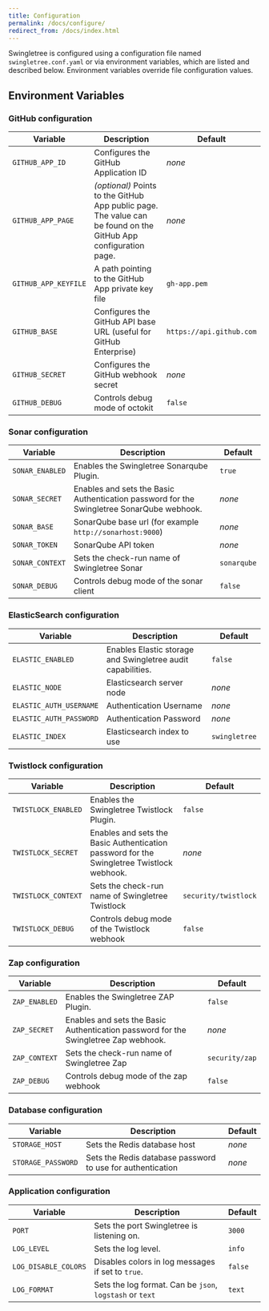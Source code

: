 ```yaml
---
title: Configuration
permalink: /docs/configure/
redirect_from: /docs/index.html
---
```


Swingletree is configured using a configuration file named `swingletree.conf.yaml` or via environment variables, which are listed and described below.
Environment variables override file configuration values.

## Environment Variables

### GitHub configuration

| Variable              | Description                                                       | Default |
| --------------------- | ----------------------------------------------------------------- | ------- |
| `GITHUB_APP_ID`       | Configures the GitHub Application ID                              | *none*  |
| `GITHUB_APP_PAGE`     | *(optional)* Points to the GitHub App public page. The value can be found on the GitHub App configuration page. | *none* |
| `GITHUB_APP_KEYFILE`  | A path pointing to the GitHub App private key file                | `gh-app.pem` |
| `GITHUB_BASE`         | Configures the GitHub API base URL (useful for GitHub Enterprise) | `https://api.github.com`  |
| `GITHUB_SECRET`       | Configures the GitHub webhook secret                              | *none*  |
| `GITHUB_DEBUG`        | Controls debug mode of octokit                                    | `false` |

### Sonar configuration

| Variable              | Description                                                       | Default |
| --------------------- | ----------------------------------------------------------------- | ------- |
| `SONAR_ENABLED`       | Enables the Swingletree Sonarqube Plugin.                         | `true` |
| `SONAR_SECRET`        | Enables and sets the Basic Authentication password for the Swingletree SonarQube webhook. | *none* |
| `SONAR_BASE`          | SonarQube base url (for example `http://sonarhost:9000`)          | *none*  |
| `SONAR_TOKEN`         | SonarQube API token                                               | *none*  |
| `SONAR_CONTEXT`       | Sets the check-run name of Swingletree Sonar                      | `sonarqube` |
| `SONAR_DEBUG`         | Controls debug mode of the sonar client                           | `false` |

### ElasticSearch configuration

| Variable                 | Description                                                       | Default |
| ---------------------    | ----------------------------------------------------------------- | ------- |
| `ELASTIC_ENABLED`        | Enables Elastic storage and Swingletree audit capabilities.       | `false` |
| `ELASTIC_NODE`           | Elasticsearch server node                                         | *none* |
| `ELASTIC_AUTH_USERNAME`  | Authentication Username                                           | *none*  |
| `ELASTIC_AUTH_PASSWORD`  | Authentication Password                                           | *none*  |
| `ELASTIC_INDEX`          | Elasticsearch index to use                                        | `swingletree` |


### Twistlock configuration

| Variable              | Description                                                       | Default |
| --------------------- | ----------------------------------------------------------------- | ------- |
| `TWISTLOCK_ENABLED`   | Enables the Swingletree Twistlock Plugin.                         | `false` |
| `TWISTLOCK_SECRET`    | Enables and sets the Basic Authentication password for the Swingletree Twistlock webhook. | *none* |
| `TWISTLOCK_CONTEXT`   | Sets the check-run name of Swingletree Twistlock                  | `security/twistlock` |
| `TWISTLOCK_DEBUG`     | Controls debug mode of the Twistlock webhook                      | `false` |

### Zap configuration

| Variable              | Description                                                       | Default |
| --------------------- | ----------------------------------------------------------------- | ------- |
| `ZAP_ENABLED`         | Enables the Swingletree ZAP Plugin.                               | `false` |
| `ZAP_SECRET`          | Enables and sets the Basic Authentication password for the Swingletree Zap webhook. | *none* |
| `ZAP_CONTEXT`         | Sets the check-run name of Swingletree Zap                        | `security/zap` |
| `ZAP_DEBUG`           | Controls debug mode of the zap webhook                            | `false` |


### Database configuration

| Variable              | Description                                                       | Default |
| --------------------- | ----------------------------------------------------------------- | ------- |
| `STORAGE_HOST`        | Sets the Redis database host                                       | *none*  |
| `STORAGE_PASSWORD`    | Sets the Redis database password to use for authentication         | *none*  |

### Application configuration

| Variable              | Description                                                       | Default |
| --------------------- | ----------------------------------------------------------------- | ------- |
| `PORT`                | Sets the port Swingletree is listening on.                        | `3000`  |
| `LOG_LEVEL`           | Sets the log level.                                               | `info`  |
| `LOG_DISABLE_COLORS`  | Disables colors in log messages if set to `true`.                 | `false` |
| `LOG_FORMAT`          | Sets the log format. Can be `json`, `logstash` or `text`          | `text`  |
